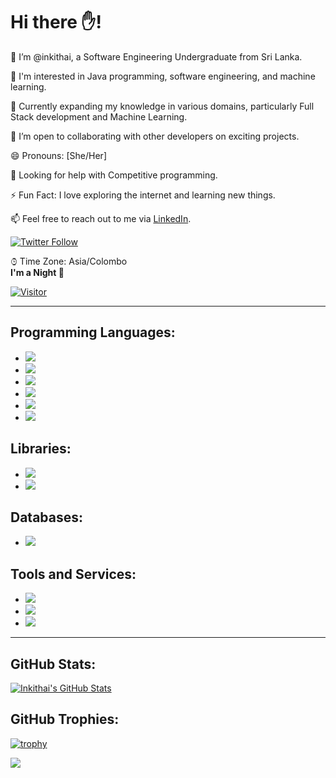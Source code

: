 # Hi there ✋!

👋 I’m @inkithai, a Software Engineering Undergraduate from Sri Lanka.
  
👀 I'm interested in Java programming, software engineering, and machine learning.
  
🌱 Currently expanding my knowledge in various domains, particularly Full Stack development and Machine Learning.

💼 I’m open to collaborating with other developers on exciting projects.

😄 Pronouns: [She/Her] 

🤝 Looking for help with Competitive programming.

⚡ Fun Fact: I love exploring the internet and learning new things.

📫 Feel free to reach out to me via [LinkedIn](https://www.linkedin.com/in/inkithai/).
  
[![Twitter Follow](https://img.shields.io/twitter/follow/Inkithai?label=Follow)](https://twitter.com/Inkithai)
  
⌚︎ Time Zone: Asia/Colombo  
**I'm a Night :owl:**

[![Visitor](https://komarev.com/ghpvc/?username=inkithai&label=Profile%20views&color=0e75b6&style=flat)](https://github.com/ryo-ma/github-profile-trophy)

---

## Programming Languages:

- ![](https://img.shields.io/badge/Python-3776AB?style=for-the-badge&logo=python&logoColor=white)
- ![](https://img.shields.io/badge/C-00599C?style=for-the-badge&logo=c&logoColor=white)
- ![](https://img.shields.io/badge/C%2B%2B-00599C?style=for-the-badge&logo=c%2B%2B&logoColor=white)
- ![](https://img.shields.io/badge/JavaScript-F7DF1E?style=for-the-badge&logo=javascript&logoColor=black)
- ![](https://img.shields.io/badge/Java-ED8B00?style=for-the-badge&logo=java&logoColor=white)
- ![](https://img.shields.io/badge/PHP-777BB4?style=for-the-badge&logo=php&logoColor=white)

## Libraries:

- ![](https://img.shields.io/badge/React-20232A?style=for-the-badge&logo=react&logoColor=61DAFB)
- ![](https://img.shields.io/badge/Redux-593D88?style=for-the-badge&logo=redux&logoColor=white)

## Databases:

- ![](https://img.shields.io/badge/MySQL-00000F?style=for-the-badge&logo=mysql&logoColor=white)

## Tools and Services:

- ![](https://img.shields.io/badge/Git-F05032?style=for-the-badge&logo=git&logoColor=white)
- ![](https://img.shields.io/badge/Visual_Studio_Code-0078D4?style=for-the-badge&logo=visual%20studio%20code&logoColor=white)
- ![](https://img.shields.io/badge/Visual_Studio_2019-5C2D91?style=for-the-badge&logo=visual%20studio&logoColor=white)

---

## GitHub Stats:

[![Inkithai's GitHub Stats](https://github-readme-stats.vercel.app/api?username=inkithai&show_icons=true&count_private=true&hide=contribs)](https://github.com/inkithai)

## GitHub Trophies:

[![trophy](https://github-profile-trophy.vercel.app/?username=inkithai&theme=darkhub)](https://github.com/ryo-ma/github-profile-trophy)


![](https://hit.yhype.me/github/profile?user_id=108919130)

